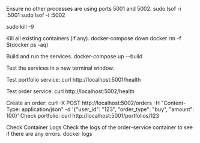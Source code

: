 Ensure no other processes are using ports 5001 and 5002.
    sudo lsof -i :5001
    sudo lsof -i :5002

sudo kill -9 <PID>

Kill all existing containers (if any).
    docker-compose down
    docker rm -f $(docker ps -aq) 

Build and run the services.
    docker-compose up --build

Test the services in a new terminal window.

Test portfolio service:
curl http://localhost:5001/health

Test order service:
curl http://localhost:5002/health

Create an order:
    curl -X POST http://localhost:5002/orders -H "Content-Type: application/json" -d '{"user_id": "123", "order_type": "buy", "amount": 100}'
Check portfolio:
    curl http://localhost:5001/portfolios/123

Check Container Logs
    Check the logs of the order-service container to see if there are any errors.
        docker logs <order-service-container-id>